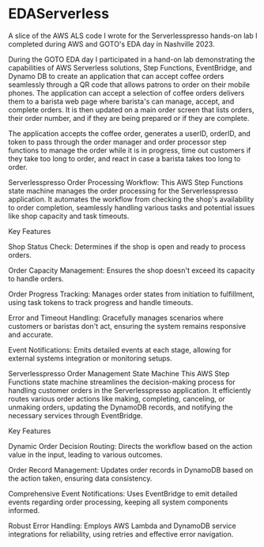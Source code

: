 # EDAServerless
A slice of the AWS ALS code I wrote for the Serverlesspresso hands-on lab I completed during AWS and GOTO's EDA day in Nashville 2023.

During the GOTO EDA day I participated in a hand-on lab demonstrating the capabilities of AWS Serverless solutions, Step Functions, EventBridge, and Dynamo DB to create an application that can accept coffee orders seamlessly through a QR code that allows patrons to order on their mobile phones. The application can accept a selection of coffee orders delivers them to a barista web page where barista's can manage, accept, and complete orders. It is then updated on a main order screen that lists orders, their order number, and if they are being prepared or if they are complete.

The application accepts the coffee order, generates a userID, orderID, and token to pass through the order manager and order processor step functions to manage the order while it is in progress, time out customers if they take too long to order, and react in case a barista takes too long to order.

Serverlesspresso Order Processing Workflow:
This AWS Step Functions state machine manages the order processing for the Serverlesspresso application. It automates the workflow from checking the shop's availability to order completion, seamlessly handling various tasks and potential issues like shop capacity and task timeouts.

Key Features

Shop Status Check: Determines if the shop is open and ready to process orders.

Order Capacity Management: Ensures the shop doesn't exceed its capacity to handle orders.

Order Progress Tracking: Manages order states from initiation to fulfillment, using task tokens to track progress and handle timeouts.

Error and Timeout Handling: Gracefully manages scenarios where customers or baristas don't act, ensuring the system remains responsive and accurate.

Event Notifications: Emits detailed events at each stage, allowing for external systems integration or monitoring setups.

Serverlesspresso Order Management State Machine
This AWS Step Functions state machine streamlines the decision-making process for handling customer orders in the Serverlesspresso application. It efficiently routes various order actions like making, completing, canceling, or unmaking orders, updating the DynamoDB records, and notifying the necessary services through EventBridge.

Key Features

Dynamic Order Decision Routing: Directs the workflow based on the action value in the input, leading to various outcomes.

Order Record Management: Updates order records in DynamoDB based on the action taken, ensuring data consistency.

Comprehensive Event Notifications: Uses EventBridge to emit detailed events regarding order processing, keeping all system components informed.

Robust Error Handling: Employs AWS Lambda and DynamoDB service integrations for reliability, using retries and effective error navigation.
